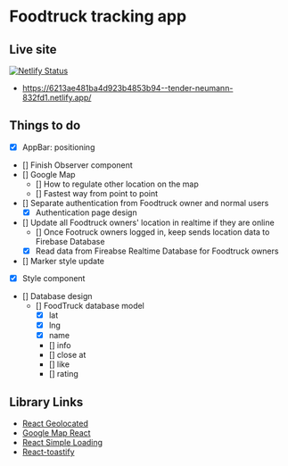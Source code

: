 # Foodtruck tracking app
## Live site

[![Netlify Status](https://api.netlify.com/api/v1/badges/7920784f-5040-4958-87df-814b5e044fbe/deploy-status)](https://app.netlify.com/sites/tender-neumann-832fd1/deploys)

- https://6213ae481ba4d923b4853b94--tender-neumann-832fd1.netlify.app/

## Things to do

- [X] AppBar: positioning
- [] Finish Observer component
- [] Google Map
  - [] How to regulate other location on the map
  - [] Fastest way from point to point
- [] Separate authentication from Foodtruck owner and normal users
  - [x] Authentication page design
- [] Update all Foodtruck owners' location in realtime if they are online
  - [] Once Footruck owners logged in, keep sends location data to Firebase Database
  - [X] Read data from Fireabse Realtime Database for Foodtruck owners
- [] Marker style update
- [x] Style component
- [] Database design
  - [] FoodTruck database model
    - [X] lat
    - [X] lng
    - [X] name
    - [] info
    - [] close at
    - [] like
    - [] rating

## Library Links

- [React Geolocated](https://www.npmjs.com/package/react-geolocated)
- [Google Map React](https://www.npmjs.com/package/google-map-react)
- [React Simple Loading](https://www.npmjs.com/package/react-simple-loading)
- [React-toastify](https://fkhadra.github.io/react-toastify/introduction/)

